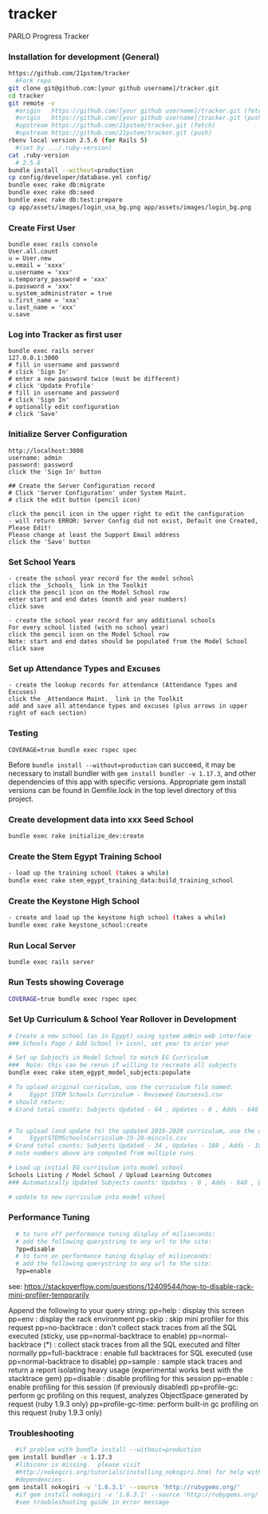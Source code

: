 tracker
=======

PARLO Progress Tracker

### Installation for development (General)



```bash
https://github.com/21pstem/tracker
  #Fork repo
git clone git@github.com:[your github username]/tracker.git
cd tracker
git remote -v
  #origin	https://github.com/[your github username]/tracker.git (fetch)
  #origin	https://github.com/[your github username]/tracker.git (push)
  #upstream	https://github.com/21pstem/tracker.git (fetch)
  #upstream	https://github.com/21pstem/tracker.git (push)
rbenv local version 2.5.6 (for Rails 5)
  #(set by .../.ruby-version)
cat .ruby-version
  # 2.5.6
bundle install --without=production
cp config/developer/database.yml config/
bundle exec rake db:migrate
bundle exec rake db:seed
bundle exec rake db:test:prepare
cp app/assets/images/login_usa_bg.png app/assets/images/login_bg.png

```
### Create First User
```
bundle exec rails console
User.all.count
u = User.new
u.email = 'xxxx'
u.username = 'xxx'
u.temporary_password = 'xxx'
u.password = 'xxx'
u.system_administrator = true
u.first_name = 'xxx'
u.last_name = 'xxx'
u.save
```
### Log into Tracker as first user
```
bundle exec rails server
127.0.0.1:3000
# fill in username and password
# click 'Sign In'
# enter a new password twice (must be different)
# click 'Update Profile'
# fill in username and password
# click 'Sign In'
# optionally edit configuration
# click 'Save'
```
### Initialize Server Configuration
```
http://localhost:3000
username: admin
password: password
click the 'Sign In' button

## Create the Server Configuration record
# Click 'Server Configuration' under System Maint.
# click the edit button (pencil icon)

click the pencil icon in the upper right to edit the configuration
- will return ERROR: Server Config did not exist, Default one Created, Please Edit!
Please change at least the Support Email address
click the 'Save' button
```
### Set School Years
```
- create the school year record for the model school
click the _Schools_ link in the Toolkit
click the pencil icon on the Model School row
enter start and end dates (month and year numbers)
click save

- create the school year record for any additional schools
For every school listed (with no school year)
click the pencil icon on the Model School row
Note: start and end dates should be populated from the Model School
click save
```
### Set up Attendance Types and Excuses
```
- create the lookup records for attendance (Attendance Types and Excuses)
click the _Attendance Maint._ link in the Toolkit
add and save all attendance types and excuses (plus arrows in upper right of each section)
```


### Testing
```
COVERAGE=true bundle exec rspec spec
```


Before ```bundle install --without=production``` can succeed, it may be necessary to install bundler with ```gem install bundler -v 1.17.3```, and other dependencies of this app with specific versions. Appropriate gem install versions can be found in Gemfile.lock in the top level directory of this project.



### Create development data into xxx Seed School

```bash
bundle exec rake initialize_dev:create
```


### Create the Stem Egypt Training School

```bash
- load up the training school (takes a while)
bundle exec rake stem_egypt_training_data:build_training_school
```

### Create the Keystone High School

```bash
- create and load up the keystone high school (takes a while)
bundle exec rake keystone_school:create
```

### Run Local Server
```
bundle exec rails server
```


### Run Tests showing Coverage

```bash
COVERAGE=true bundle exec rspec spec
```


### Set Up Curriculum & School Year Rollover in Development

```bash
# Create a new school (as in Egypt) using system admin web interface
### Schools Page / Add School (+ icon), set year to prior year

# Set up Subjects in Model School to match EG Curriculum
###  Note: this can be rerun if willing to recreate all subjects
bundle exec rake stem_egypt_model_subjects:populate

# To upload original curriculum, use the curriculum file named:
#     Egypt STEM Schools Curriculum - Reviewed Coursesv1.csv
# should return:
# Grand total counts: Subjects Updated - 64 , Updates - 0 , Adds - 648 , Deactivates - 0 , Errors - 0


# To upload (and update to) the updated 2019-2020 curriculum, use the curriculum file named:
#     EgyptSTEMSchoolsCurriculum-19-20-mincols.csv
# Grand total counts: Subjects Updated - 34 , Updates - 188 , Adds - 101 , Deactivates - 73 , Errors - 0
# note numbers above are computed from multiple runs

# Load up initial EG curriculum into model school
Schools Listing / Model School / Upload Learning Outcomes
### Automatically Updated Subjects counts: Updates - 0 , Adds - 648 , Deactivates - 0 , Errors - 0

# update to new curriculum into model school

```

### Performance Tuning
```bash
  # to turn off performance tuning display of miliseconds:
  # add the following querystring to any url to the site:
  ?pp=disable
  # to turn on performance tuning display of miliseconds:
  # add the following querystring to any url to the site:
  ?pp=enable
```
see: https://stackoverflow.com/questions/12409544/how-to-disable-rack-mini-profiler-temporarily

Append the following to your query string:
  pp=help : display this screen
  pp=env : display the rack environment
  pp=skip : skip mini profiler for this request
  pp=no-backtrace : don't collect stack traces from all the SQL executed (sticky, use pp=normal-backtrace to enable)
  pp=normal-backtrace (*) : collect stack traces from all the SQL executed and filter normally
  pp=full-backtrace : enable full backtraces for SQL executed (use pp=normal-backtrace to disable)
  pp=sample : sample stack traces and return a report isolating heavy usage (experimental works best with the stacktrace gem)
  pp=disable : disable profiling for this session
  pp=enable : enable profiling for this session (if previously disabled)
  pp=profile-gc: perform gc profiling on this request, analyzes ObjectSpace generated by request (ruby 1.9.3 only)
  pp=profile-gc-time: perform built-in gc profiling on this request (ruby 1.9.3 only)


### Troubleshooting
```bash
  #if problem with bundle install --without=production
gem install bundler -v 1.17.3
  #libiconv is missing.  please visit
  #http://nokogiri.org/tutorials/installing_nokogiri.html for help with installing
  #dependencies.
gem install nokogiri -v '1.6.3.1' --source 'http://rubygems.org/'
  #if gem install nokogiri -v '1.6.3.1' --source 'http://rubygems.org/' fails because libiconv is missing,
  #see troubleshooting guide in error message
```

